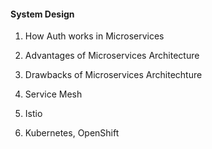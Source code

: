 #### System Design
1. How Auth works in Microservices
2. Advantages of Microservices Architecture
3. Drawbacks of Microservices Architechture




1. Service Mesh
2. Istio
3. Kubernetes, OpenShift